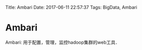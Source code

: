 Title: Ambari
Date: 2017-06-11 22:57:37
Tags: BigData, Ambari



# Ambari

Ambari: 用于配置，管理，监控hadoop集群的web工具．

